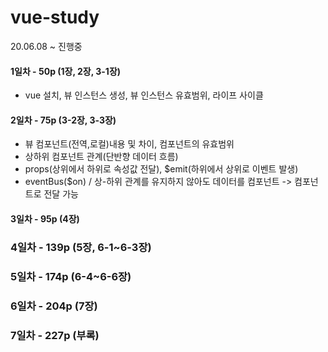 # vue-study
20.06.08 ~ 진행중

#### 1일차 - 50p (1장, 2장, 3-1장)     
- vue 설치, 뷰 인스턴스 생성, 뷰 인스턴스 유효범위, 라이프 사이클

#### 2일차 - 75p (3-2장, 3-3장)      
- 뷰 컴포넌트(전역,로컬)내용 및 차이, 컴포넌트의 유효범위
- 상하위 컴포넌트 관계(단반향 데이터 흐름)
- props(상위에서 하위로 속성값 전달), $emit(하위에서 상위로 이벤트 발생)
- eventBus($on) / 상-하위 관계를 유지하지 않아도 데이터를 컴포넌트 -> 컴포넌트로 전달 가능 

#### 3일차 - 95p (4장)

### 4일차 -  139p (5장, 6-1~6-3장)

### 5일차 - 174p (6-4~6-6장)

### 6일차 - 204p (7장)

### 7일차 - 227p (부록)